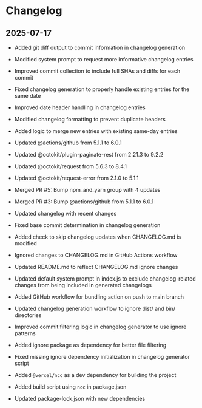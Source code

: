 # Changelog

## 2025-07-17
- Added git diff output to commit information in changelog generation
- Modified system prompt to request more informative changelog entries
- Improved commit collection to include full SHAs and diffs for each commit
- Fixed changelog generation to properly handle existing entries for the same date
- Improved date header handling in changelog entries
- Modified changelog formatting to prevent duplicate headers
- Added logic to merge new entries with existing same-day entries
- Updated @actions/github from 5.1.1 to 6.0.1
- Updated @octokit/plugin-paginate-rest from 2.21.3 to 9.2.2
- Updated @octokit/request from 5.6.3 to 8.4.1
- Updated @octokit/request-error from 2.1.0 to 5.1.1
- Merged PR #5: Bump npm_and_yarn group with 4 updates
- Merged PR #3: Bump @actions/github from 5.1.1 to 6.0.1
- Updated changelog with recent changes
- Fixed base commit determination in changelog generation
- Added check to skip changelog updates when CHANGELOG.md is modified

- Ignored changes to CHANGELOG.md in GitHub Actions workflow
- Updated README.md to reflect CHANGELOG.md ignore changes

- Updated default system prompt in index.js to exclude changelog-related changes from being included in generated changelogs

- Added GitHub workflow for bundling action on push to main branch
- Updated changelog generation workflow to ignore dist/ and bin/ directories
- Improved commit filtering logic in changelog generator to use ignore patterns
- Added ignore package as dependency for better file filtering
- Fixed missing ignore dependency initialization in changelog generator script

- Added `@vercel/ncc` as a dev dependency for building the project
- Added build script using `ncc` in package.json
- Updated package-lock.json with new dependencies
